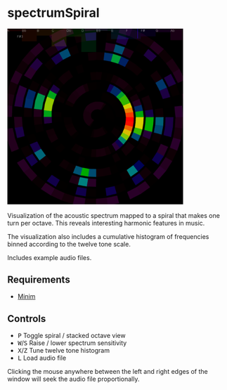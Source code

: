 # spectrumSpiral

<img src="https://raw.githubusercontent.com/akuczala/processing-sketches/master/spectrumSpiral/spiral-screenshot.png" width="400">

Visualization of the acoustic spectrum mapped to a spiral that makes one turn per octave. This reveals interesting harmonic features in music.

The visualization also includes a cumulative histogram of frequencies binned according to the twelve tone scale.

Includes example audio files.

## Requirements
- [Minim](https://github.com/ddf/Minim)

## Controls

- <kbd>P</kbd> Toggle spiral / stacked octave view
- <kbd>W</kbd>/<kbd>S</kbd> Raise / lower spectrum sensitivity
- <kbd>X</kbd>/<kbd>Z</kbd> Tune twelve tone histogram
- <kbd>L</kbd> Load audio file

Clicking the mouse anywhere between the left and right edges of the window will seek the audio file proportionally.

